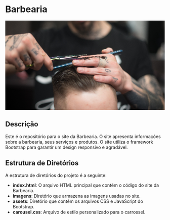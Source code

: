 # Barbearia

![Imagem da Barbearia](corte-cabelo.jpg)

## Descrição

Este é o repositório para o site da Barbearia. O site apresenta informações sobre a barbearia, seus serviços e produtos. O site utiliza o framework Bootstrap para garantir um design responsivo e agradável.

## Estrutura de Diretórios

A estrutura de diretórios do projeto é a seguinte:

- **index.html**: O arquivo HTML principal que contém o código do site da Barbearia.
- **imagens**: Diretório que armazena as imagens usadas no site.
- **assets**: Diretório que contém os arquivos CSS e JavaScript do Bootstrap.
- **carousel.css**: Arquivo de estilo personalizado para o carrossel.
